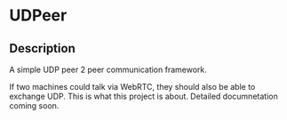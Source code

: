 # UDPeer

## Description

  A simple UDP peer 2 peer communication framework. 
  
  If two machines could talk via WebRTC, they should also be able to exchange UDP. This is what this project is about.
  Detailed documnetation coming soon.
  

